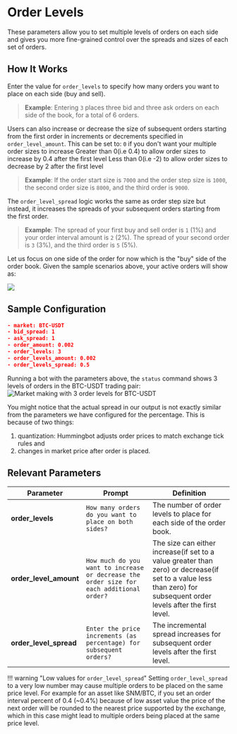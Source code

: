# Order Levels

These parameters allow you to set multiple levels of orders on each side and gives you more fine-grained control over the spreads and sizes of each set of orders.

## How It Works

Enter the value for `order_levels` to specify how many orders you want to place on each side (buy and sell).

>**Example**: Entering `3` places three bid and three ask orders on each side of the book, for a total of 6 orders.

Users can also increase or decrease the size of subsequent orders starting from the first order in increments or decrements specified in `order_level_amount`. This can be set to:
`0` if you don't want your multiple order sizes to increase
Greater than 0(i.e 0.4) to allow order sizes to increase by 0.4 after the first level
Less than 0(i.e -2) to allow order sizes to decrease by 2 after the first level

>**Example**: If the order start size is `7000` and the order step size is `1000`, the second order size is `8000`, and the third order is `9000`.

The `order_level_spread` logic works the same as order step size but instead, it increases the spreads of your subsequent orders starting from the first order.

>**Example**: The spread of your first buy and sell order is `1` (1%) and your order interval amount is `2` (2%). The spread of your second order is `3` (3%), and the third order is `5` (5%).

Let us focus on one side of the order for now which is the "buy" side of the order book. Given the sample scenarios above, your active orders will show as:

![](/assets/img/order_level_spread_amount.png)


## Sample Configuration

```json
- market: BTC-USDT
- bid_spread: 1
- ask_spread: 1
- order_amount: 0.002
- order_levels: 3
- order_levels_amount: 0.002
- order_levels_spread: 0.5
```

Running a bot with the parameters above, the `status` command shows 3 levels of orders in the BTC-USDT trading pair: 
![Market making with 3 order levels for BTC-USDT](/assets/img/order_level_spread_amount1-new.png)


You might notice that the actual spread in our output is not exactly similar from the parameters we have configured for the percentage. This is because of two things:
1) quantization: Hummingbot adjusts order prices to match exchange tick rules and 
2) changes in market price after order is placed.

## Relevant Parameters

| Parameter | Prompt | Definition |
|-----------|--------|------------|
| **order_levels** | `How many orders do you want to place on both sides?` | The number of order levels to place for each side of the order book. |
| **order_level_amount** | `How much do you want to increase or decrease the order size for each additional order?` | The size can either increase(if set to a value greater than zero) or decrease(if set to a value less than zero) for subsequent order levels after the first level. |
| **order_level_spread** | `Enter the price increments (as percentage) for subsequent orders?` | The incremental spread increases for subsequent order levels after the first level. |

!!! warning "Low values for `order_level_spread`"
    Setting `order_level_spread` to a very low number may cause multiple orders to be placed on the same price level. For example for an asset like SNM/BTC, if you set an order interval percent of 0.4 (~0.4%) because of low asset value the price of the next order will be rounded to the nearest price supported by the exchange, which in this case might lead to multiple orders being placed at the same price level.
